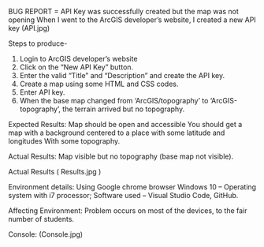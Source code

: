 BUG REPORT = 
API Key was successfully created but the map was not opening 
When I went to the ArcGIS developer’s website, I created a new API key 
(API.jpg)
 
Steps to produce- 
1.	Login to ArcGIS developer’s website
2.	Click on the “New API Key” button.
3.	Enter the valid “Title” and “Description” and create the API key. 
4.	Create a map using some HTML and CSS codes. 
5.	Enter API key.
6.	When the base map changed from ‘ArcGIS/topography’ to ‘ArcGIS-topography’, the terrain arrived but no topography. 

Expected Results: Map should be open and accessible 
You should get a map with a background centered to a place with some latitude and longitudes 
With some topography. 

Actual Results: Map visible but no topography (base map not visible).
 
Actual Results 
( Results.jpg )


Environment details: Using Google chrome browser Windows 10 – Operating system with i7 processor; Software used – Visual Studio Code, GitHub.

Affecting Environment: Problem occurs on most of the devices, to the fair number of students. 

Console: 
(Console.jpg)
 



 
